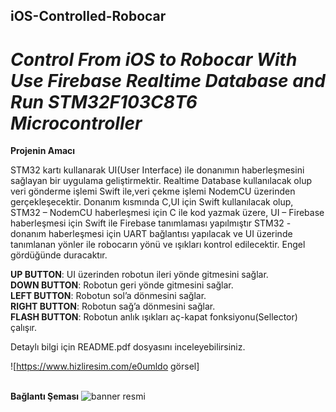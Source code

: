 
## iOS-Controlled-Robocar
# ***Control From iOS to Robocar With Use Firebase Realtime Database and Run STM32F103C8T6 Microcontroller***
**Projenin Amacı**

STM32 kartı kullanarak UI(User Interface) ile donanımın haberleşmesini sağlayan bir uygulama geliştirmektir. 
Realtime Database kullanılacak olup veri gönderme işlemi Swift ile,veri çekme işlemi NodemCU üzerinden gerçekleşecektir. 
Donanım kısmında C,UI için Swift kullanılacak olup,
STM32 – NodemCU haberleşmesi için C ile kod yazmak üzere,
UI – Firebase haberleşmesi için Swift ile Firebase tanımlaması yapılmıştır 
STM32 - donanım haberleşmesi için UART bağlantısı yapılacak ve UI üzerinde tanımlanan yönler ile robocarın yönü  ve ışıkları kontrol edilecektir.
Engel gördüğünde duracaktır.




**UP BUTTON**: UI üzerinden robotun ileri yönde gitmesini sağlar.<br />
**DOWN BUTTON**: Robotun geri yönde gitmesini sağlar.<br />
**LEFT BUTTON**: Robotun sol’a dönmesini sağlar.<br />
**RIGHT BUTTON**: Robotun sağ’a dönmesini sağlar.<br />
**FLASH BUTTON**: Robotun anlık ışıkları aç-kapat fonksiyonu(Sellector) çalışır.<br />

Detaylı bilgi için README.pdf dosyasını inceleyebilirsiniz.

![https://www.hizliresim.com/e0umldo görsel]<br /><br />

**Bağlantı Şeması**
![banner resmi](https://r.resimlink.com/QDgOzR.png)<br /><br />






